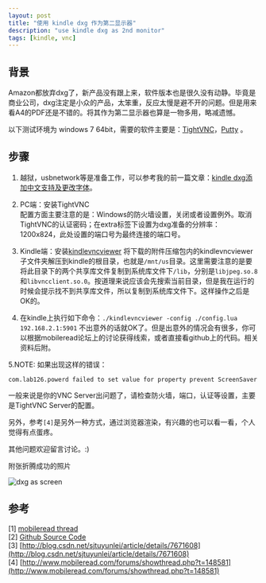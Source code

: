 ```yaml
---
layout: post
title: "使用 kindle dxg 作为第二显示器"
description: "use kindle dxg as 2nd monitor"
tags: [kindle, vnc]
---
```


## 背景

Amazon都放弃dxg了，新产品没有跟上来，软件版本也是很久没有动静。毕竟是商业公司，dxg注定是小众的产品，太笨重，反应太慢是避不开的问题。但是用来看A4的PDF还是不错的。将其作为第二显示器也算是一物多用，略减遗憾。

以下测试环境为 windows 7 64bit，需要的软件主要是：[TightVNC](http://www.tightvnc.com/)，[Putty](http://www.putty.org/) 。

## 步骤

1. 越狱，usbnetwork等是准备工作，可以参考我的前一篇文章：[kindle dxg添加中文支持及更改字体](http://www.wogong.net/it/2012/08/22/kindle-dxg-chinese-fonts-support/)。

2. PC端：安装TightVNC  
   配置方面主要注意的是：Windows的防火墙设置，关闭或者设置例外。取消TightVNC的认证密码；在extra标签下设置为dxg准备的分辨率：1200x824，此处设置的端口号为最终连接的端口号。

3. Kindle端：安装[kindlevncviewer](http://www.mobileread.com/forums/showthread.php?t=150434)
将下载的附件压缩包内的kindlevncviewer子文件夹解压到kindle的根目录，也就是`/mnt/us`目录。这里需要注意的是要将此目录下的两个共享库文件复制到系统库文件下`/lib`，分别是`libjpeg.so.8`和`libvncclient.so.0`。按道理来说应该会先搜索当前目录，但是我在运行的时候会提示找不到共享库文件，所以复制到系统库文件下。这样操作之后是OK的。

4. 在kindle上执行如下命令：`./kindlevncviewer -config ./config.lua 192.168.2.1:5901`
不出意外的话就OK了。但是出意外的情况会有很多，你可以根据mobileread论坛上的讨论获得线索，或者直接看github上的代码。相关资料后附。

5.NOTE:
如果出现这样的错误：

    com.lab126.powerd failed to set value for property prevent ScreenSaver

一般来说是你的VNC Server出问题了，请检查防火墙，端口，认证等设置，主要是TightVNC Server的配置。

另外，参考`[4]`是另外一种方式，通过浏览器渲染，有兴趣的也可以看一看，个人觉得有点蛋疼。

其他问题欢迎留言讨论。:)

附张折腾成功的照片

![dxg as screen](http://wogong-image.b0.upaiyun.com/dxg_as_screen.jpg)

## 参考

[1] [mobileread thread](http://www.mobileread.com/forums/showthread.php?t=150434)  
[2] [Github Source Code](https://github.com/hwhw/kindlevncviewer)  
[3] [http://blog.csdn.net/sjtuyunlei/article/details/7671608](http://blog.csdn.net/sjtuyunlei/article/details/7671608)   
[4] [http://www.mobileread.com/forums/showthread.php?t=148581](http://www.mobileread.com/forums/showthread.php?t=148581)
